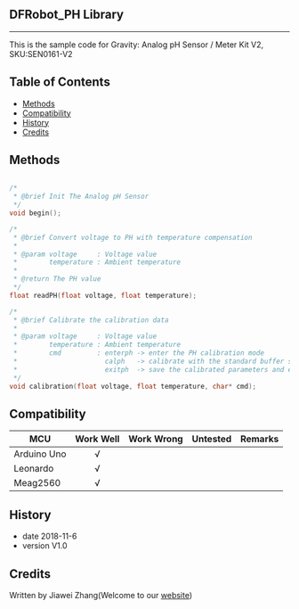 ## DFRobot_PH Library
---------------------------------------------------------
This is the sample code for Gravity: Analog pH Sensor / Meter Kit V2, SKU:SEN0161-V2
## Table of Contents

* [Methods](#methods)
* [Compatibility](#Compatibility)
* [History](#history)
* [Credits](#credits)
<snippet>
<content>

## Methods

```C++

/*
 * @brief Init The Analog pH Sensor
 */
void begin();

/*
 * @brief Convert voltage to PH with temperature compensation
 *
 * @param voltage     : Voltage value
 *        temperature : Ambient temperature
 *
 * @return The PH value
 */
float readPH(float voltage, float temperature);

/*
 * @brief Calibrate the calibration data
 *
 * @param voltage     : Voltage value
 *        temperature : Ambient temperature
 *        cmd         : enterph -> enter the PH calibration mode
 *                      calph   -> calibrate with the standard buffer solution, two buffer solutions(4.0 and 7.0) will be automaticlly recognized
 *                      exitph  -> save the calibrated parameters and exit from PH calibration mode
 */
void calibration(float voltage, float temperature, char* cmd);

```

## Compatibility

MCU                | Work Well | Work Wrong | Untested  | Remarks
------------------ | :----------: | :----------: | :---------: | -----
Arduino Uno  |      √       |             |            | 
Leonardo  |      √       |             |            | 
Meag2560 |      √       |             |            | 

## History

- date 2018-11-6
- version V1.0

## Credits

Written by Jiawei Zhang(Welcome to our [website](https://www.dfrobot.com/))
